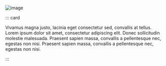![image](/assets/items/povs/medias/3.jpg)

::: card

Vivamus magna justo, lacinia eget consectetur sed, convallis at tellus. Lorem ipsum dolor sit amet, consectetur adipiscing elit. Donec sollicitudin molestie malesuada. Praesent sapien massa, convallis a pellentesque nec, egestas non nisi. Praesent sapien massa, convallis a pellentesque nec, egestas non nisi.

:::
